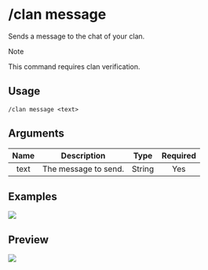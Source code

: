 # /clan message

Sends a message to the chat of your clan.

> [!NOTE]
> This command requires clan verification.

## Usage

```
/clan message <text>
```

## Arguments

| Name | Description             | Type   | Required |
| :--: | :---------------------: | :----: | :------: |
| text | The message to send.    | String | Yes      |

## Examples

<img src="https://github.com/user-attachments/assets/e26fcb5d-9e38-4c6d-a3d1-8462b5eb19b9" class="rounded-corners">

## Preview

<img src="https://github.com/user-attachments/assets/337a7a29-dba7-4916-ae1b-c81f03c8acb4" class="rounded-corners">
